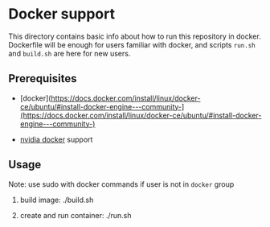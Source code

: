 # Docker support

This directory contains basic info about how to run this repository in docker. Dockerfile will be enough for users familiar with docker, and scripts `run.sh` and `build.sh` are here for new users.

## Prerequisites

- [docker](https://docs.docker.com/install/linux/docker-ce/ubuntu/#install-docker-engine---community-](https://docs.docker.com/install/linux/docker-ce/ubuntu/#install-docker-engine---community-)

- [nvidia docker](https://github.com/NVIDIA/nvidia-docker) support

## Usage

Note: use sudo with docker commands if user is not in `docker` group

1. build image: ./build.sh

2. create and run container: ./run.sh
